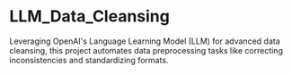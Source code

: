 # LLM_Data_Cleansing
Leveraging OpenAI's Language Learning Model (LLM) for advanced data cleansing, this project automates data preprocessing tasks like correcting inconsistencies and standardizing formats.
